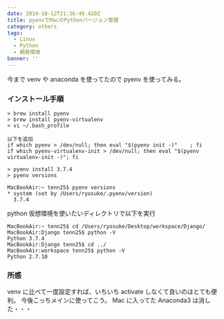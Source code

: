 ```yaml
---
date: 2019-10-12T21:36:49.420Z
title: pyenvでMacのPythonバージョン管理
category: others
tags:
  - Linux
  - Python
  - 開発環境
banner: ''
---
```


今まで venv や anaconda を使ってたので pyenv を使ってみる。

### インストール手順

```
> brew install pyenv
> brew install pyenv-virtualenv
> vi ~/.bash_profile

以下を追加
if which pyenv > /dev/null; then eval "$(pyenv init -)"    ; fi
if which pyenv-virtualenv-init > /dev/null; then eval "$(pyenv virtualenv-init -)"; fi
```

```
> pyenv install 3.7.4
> pyenv versions

MacBookAir:~ tenn25$ pyenv versions
* system (set by /Users/ryosuke/.pyenv/version)
  3.7.4

```

python 仮想環境を使いたいディレクトリで以下を実行

```
MacBookAir:~ tenn25$ cd /Users/ryosuke/Desktop/workspace/Django/
MacBookAir:Django tenn25$ python -V
Python 3.7.4
MacBookAir:Django tenn25$ cd ../
MacBookAir:workspace tenn25$ python -V
Python 2.7.10

```

### 所感

venv に比べて一度設定すれば、いちいち activate しなくて良いのはとても便利。
今後こっちメインに使ってこう。
Mac に入ってた Anaconda3 は消した・・・
